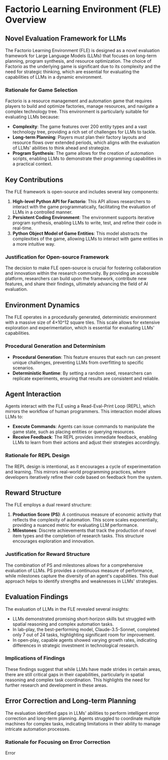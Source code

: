 # Factorio Learning Environment (FLE) Overview

## Novel Evaluation Framework for LLMs

The Factorio Learning Environment (FLE) is designed as a novel evaluation framework for Large Language Models (LLMs) that focuses on long-term planning, program synthesis, and resource optimization. The choice of Factorio as the underlying game is significant due to its complexity and the need for strategic thinking, which are essential for evaluating the capabilities of LLMs in a dynamic environment. 

### Rationale for Game Selection
Factorio is a resource management and automation game that requires players to build and optimize factories, manage resources, and navigate a complex technology tree. This environment is particularly suitable for evaluating LLMs because:
- **Complexity**: The game features over 200 entity types and a vast technology tree, providing a rich set of challenges for LLMs to tackle.
- **Long-term Planning**: Players must plan their factory layouts and resource flows over extended periods, which aligns with the evaluation of LLMs' abilities to think ahead and strategize.
- **Program Synthesis**: The game allows for the creation of automation scripts, enabling LLMs to demonstrate their programming capabilities in a practical context.

## Key Contributions

The FLE framework is open-source and includes several key components:
1. **High-level Python API for Factorio**: This API allows researchers to interact with the game programmatically, facilitating the evaluation of LLMs in a controlled manner.
2. **Persistent Coding Environment**: The environment supports iterative program synthesis, enabling LLMs to write, test, and refine their code in real-time.
3. **Python Object Model of Game Entities**: This model abstracts the complexities of the game, allowing LLMs to interact with game entities in a more intuitive way.

### Justification for Open-source Framework
The decision to make FLE open-source is crucial for fostering collaboration and innovation within the research community. By providing an accessible platform, researchers can build upon the framework, contribute new features, and share their findings, ultimately advancing the field of AI evaluation.

## Environment Dynamics

The FLE operates in a procedurally generated, deterministic environment with a massive size of 4×10^12 square tiles. This scale allows for extensive exploration and experimentation, which is essential for evaluating LLMs' capabilities.

### Procedural Generation and Determinism
- **Procedural Generation**: This feature ensures that each run can present unique challenges, preventing LLMs from overfitting to specific scenarios.
- **Deterministic Runtime**: By setting a random seed, researchers can replicate experiments, ensuring that results are consistent and reliable.

## Agent Interaction

Agents interact with the FLE using a Read-Eval-Print Loop (REPL), which mirrors the workflow of human programmers. This interaction model allows LLMs to:
- **Execute Commands**: Agents can issue commands to manipulate the game state, such as placing entities or querying resources.
- **Receive Feedback**: The REPL provides immediate feedback, enabling LLMs to learn from their actions and adjust their strategies accordingly.

### Rationale for REPL Design
The REPL design is intentional, as it encourages a cycle of experimentation and learning. This mirrors real-world programming practices, where developers iteratively refine their code based on feedback from the system.

## Reward Structure

The FLE employs a dual reward structure:
1. **Production Score (PS)**: A continuous measure of economic activity that reflects the complexity of automation. This score scales exponentially, providing a nuanced metric for evaluating LLM performance.
2. **Milestones**: Discrete achievements that track the production of novel item types and the completion of research tasks. This structure encourages exploration and innovation.

### Justification for Reward Structure
The combination of PS and milestones allows for a comprehensive evaluation of LLMs. PS provides a continuous measure of performance, while milestones capture the diversity of an agent's capabilities. This dual approach helps to identify strengths and weaknesses in LLMs' strategies.

## Evaluation Findings

The evaluation of LLMs in the FLE revealed several insights:
- LLMs demonstrated promising short-horizon skills but struggled with spatial reasoning and complex automation tasks.
- In lab-play, the best-performing model, Claude-3.5-Sonnet, completed only 7 out of 24 tasks, highlighting significant room for improvement.
- In open-play, capable agents showed varying growth rates, indicating differences in strategic investment in technological research.

### Implications of Findings
These findings suggest that while LLMs have made strides in certain areas, there are still critical gaps in their capabilities, particularly in spatial reasoning and complex task coordination. This highlights the need for further research and development in these areas.

## Error Correction and Long-term Planning

The evaluation identified gaps in LLMs' abilities to perform intelligent error correction and long-term planning. Agents struggled to coordinate multiple machines for complex tasks, indicating limitations in their ability to manage intricate automation processes.

### Rationale for Focusing on Error Correction
Error